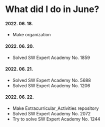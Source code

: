 # What did I do in June?

#### 2022. 06. 18.
- Make organization

#### 2022. 06. 20.
- Solved SW Expert Academy No. 1859

#### 2022. 06. 21.
- Solved SW Expert Academy No. 5688
- Solved SW Expert Academy No. 1206

#### 2022. 06. 22.
- Make Extracurricular_Activities repository
- Solved SW Expert Academy No. 2072
- Try to solve SW Expert Academy No. 1244
